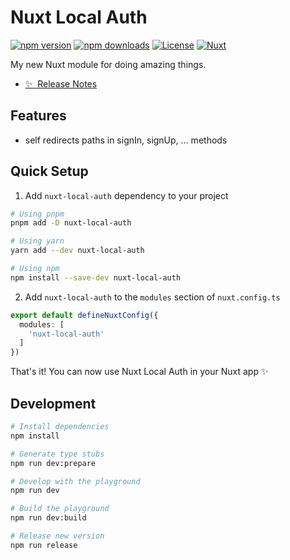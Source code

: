 # Nuxt Local Auth

[![npm version][npm-version-src]][npm-version-href]
[![npm downloads][npm-downloads-src]][npm-downloads-href]
[![License][license-src]][license-href]
[![Nuxt][nuxt-src]][nuxt-href]

My new Nuxt module for doing amazing things.

- [✨ &nbsp;Release Notes](/CHANGELOG.md)
<!-- - [🏀 Online playground](https://stackblitz.com/github/your-org/my-module?file=playground%2Fapp.vue) -->
<!-- - [📖 &nbsp;Documentation](https://example.com) -->

## Features

<!-- Highlight some of the features your module provide here -->
- self redirects paths in signIn, signUp, ... methods

## Quick Setup

1. Add `nuxt-local-auth` dependency to your project

```bash
# Using pnpm
pnpm add -D nuxt-local-auth

# Using yarn
yarn add --dev nuxt-local-auth

# Using npm
npm install --save-dev nuxt-local-auth
```

2. Add `nuxt-local-auth` to the `modules` section of `nuxt.config.ts`

```ts
export default defineNuxtConfig({
  modules: [
    'nuxt-local-auth'
  ]
})
```

That's it! You can now use Nuxt Local Auth in your Nuxt app ✨

## Development

```bash
# Install dependencies
npm install

# Generate type stubs
npm run dev:prepare

# Develop with the playground
npm run dev

# Build the playground
npm run dev:build

# Release new version
npm run release
```

<!-- Badges -->
[npm-version-src]: https://img.shields.io/npm/v/nuxt-local-auth/latest.svg?style=flat&colorA=18181B&colorB=28CF8D
[npm-version-href]: https://npmjs.com/package/nuxt-local-auth

[npm-downloads-src]: https://img.shields.io/npm/dm/nuxt-local-auth.svg?style=flat&colorA=18181B&colorB=28CF8D
[npm-downloads-href]: https://npmjs.com/package/nuxt-local-auth

[license-src]: https://img.shields.io/npm/l/nuxt-local-auth.svg?style=flat&colorA=18181B&colorB=28CF8D
[license-href]: https://npmjs.com/package/nuxt-local-auth

[nuxt-src]: https://img.shields.io/badge/Nuxt-18181B?logo=nuxt.js
[nuxt-href]: https://nuxt.com
